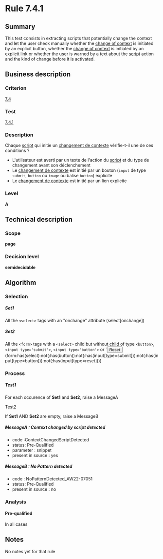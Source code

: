# Rule 7.4.1
## Summary

This test consists in extracting scripts that potentially change the
context and let the user check manually whether the [change of
context](http://accessiweb.org/index.php/glossary-76.html#mChangContexte)
is initiated by an explicit button, whether the [change of
context](http://accessiweb.org/index.php/glossary-76.html#mChangContexte)
is initiated by an explicit link or whether the user is warned by a text
about the
[script](http://accessiweb.org/index.php/glossary-76.html#mScript)
action and the kind of change before it is activated.

## Business description

### Criterion

[7.4](http://references.modernisation.gouv.fr/referentiel-technique-0#crit-7-4)

### Test

[7.4.1](http://references.modernisation.gouv.fr/referentiel-technique-0#test-7-4-1)

### Description

Chaque <a href="http://references.modernisation.gouv.fr/referentiel-technique-0#mScript">script</a> qui initie un <a href="http://references.modernisation.gouv.fr/referentiel-technique-0#mChangContexte">changement de contexte</a> v&eacute;rifie-t-il une de ces conditions ? 
 
 *  L'utilisateur est averti par un texte de l'action du <a href="http://references.modernisation.gouv.fr/referentiel-technique-0#mScript">script</a> et du type de changement avant son d&eacute;clenchement 
 *  Le <a href="http://references.modernisation.gouv.fr/referentiel-technique-0#mChangContexte">changement de contexte</a> est initi&eacute; par un bouton (`input` de type `submit`, `button` ou `image` ou balise `button`) explicite 
 *  Le <a href="http://references.modernisation.gouv.fr/referentiel-technique-0#mChangContexte">changement de contexte</a> est initi&eacute; par un lien explicite 


### Level

**A**

## Technical description

### Scope

**page**

### Decision level

**semidecidable**

## Algorithm

### Selection

##### Set1

All the `<select>` tags with an "onchange" attribute (select[onchange])

##### Set2

All the `<form>` tags with a `<select>` child but without child of type
`<button>`, `<input type='submit'>`, `<input type='button'>` or `<input
type='reset'>
(form:has(select):not(:has(button)):not(:has(input[type=submit])):not(:has(input[type=button])):not(:has(input[type=reset])))

### Process

##### Test1

For each occurence of **Set1** and **Set2**, raise a MessageA

Test2

If **Set1** AND **Set2** are empty, raise a MessageB

##### MessageA : Context changed by script detected

-   code :ContextChangedScriptDetected
-   status: Pre-Qualified
-   parameter : snippet
-   present in source : yes

##### MessageB : No Pattern detected

-   code : NoPatternDetected_AW22-07051
-   status: Pre-Qualified
-   present in source : no

### Analysis

#### Pre-qualified

In all cases

## Notes

No notes yet for that rule
